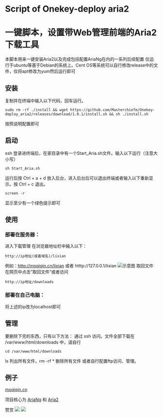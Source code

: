 # Script of Onekey-deploy aria2
# 一键脚本，设置带Web管理前端的Aria2下载工具
本脚本用来一键安装Aria2以及完成包括配置AriaNg在内的一系列后续配置
仅运行于ubuntu等基于Debian的系统上。Cent OS等系统可以自行修改release中的文件，仅将apt修改为yum然后运行即可
## 安装
复制并在终端中输入以下代码，回车运行。
```
sudo rm -rf ./install && wget https://github.com/Masterchiefm/Onekey-deploy_aria2/releases/download/1.0.1/install.sh && sh ./install.sh
```
按照说明配置即可

## 启动
ssh 登录进终端后，在家目录中有一个Start_Aria.sh文件。输入以下运行（注意大小写）
```
sh Start_Aria.sh
```
运行后按 Ctrl + a + d 放入后台，进入后台后可以退出终端或者输入以下重新显示。按 Ctrl + c 退出。
```
screen -r
```
显示至少有一个绿色提示即可


## 使用
### 部署在服务器：
进入下载管理
在浏览器地址栏中输入以下：
```
http://ip地址(或者域名)/lixian 
```
例如：http://moqiqin.cn/lixian 或者 htttp://127.0.0.1/lixian
![示意图](http://123.207.125.121/wp-content/uploads/2019/02/ariang.png)
取回文件
在网页中点击”取回文件“或者访问
```
http://ip地址/downloads 
```
### 部署在自己电脑：
将上述的ip改为localhost即可

## 管理
要删除下完的东西，只有以下方法：
通过 ssh 访问。文件全部下载在 /var/www/html/downloads 中，请自行
```
cd /var/www/html/downloads
```
ls 列出所有文件，rm -rf * 删除所有文件
或者自行配置ftp访问、管理。


## 例子
[moqiqin.cn](http://moqiqin.cn/lixian)

项目核心为
[AriaNg](https://github.com/mayswind/AriaNg) 和 [Aria2](https://github.com/aria2/aria2)

赞赏
![](https://github.com/Masterchiefm/Hakintosh-in-ThinkPad-X1-Tablet-Gen-1/blob/master/pictures/mm_facetoface_collect_qrcode_1548153918500.png)
![](https://github.com/Masterchiefm/Hakintosh-in-ThinkPad-X1-Tablet-Gen-1/blob/master/pictures/1548153825304.jpg)
